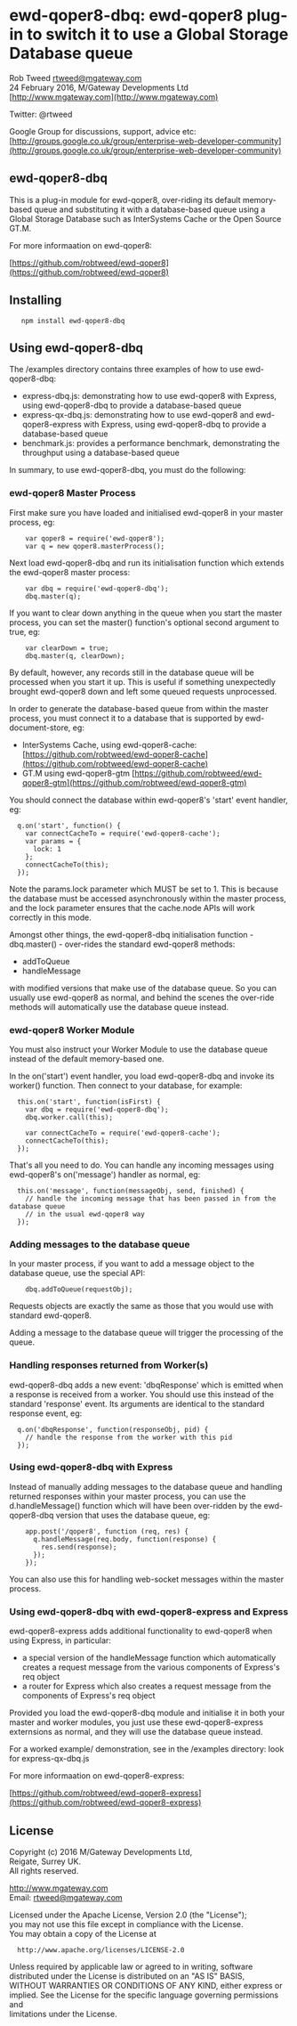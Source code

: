 # ewd-qoper8-dbq: ewd-qoper8 plug-in to switch it to use a Global Storage Database queue
 
Rob Tweed <rtweed@mgateway.com>  
24 February 2016, M/Gateway Developments Ltd [http://www.mgateway.com](http://www.mgateway.com)  

Twitter: @rtweed

Google Group for discussions, support, advice etc: [http://groups.google.co.uk/group/enterprise-web-developer-community](http://groups.google.co.uk/group/enterprise-web-developer-community)


## ewd-qoper8-dbq

This is a plug-in module for ewd-qoper8, over-riding its default memory-based queue and substituting it with a database-based
queue using a Global Storage Database such as InterSystems Cache or the Open Source GT.M.

For more informaation on ewd-qoper8:

[https://github.com/robtweed/ewd-qoper8](https://github.com/robtweed/ewd-qoper8)


## Installing

       npm install ewd-qoper8-dbq
	   
## Using ewd-qoper8-dbq

The /examples directory contains three examples of how to use ewd-qoper8-dbq:

- express-dbq.js: demonstrating how to use ewd-qoper8 with Express, using ewd-qoper8-dbq to provide a database-based queue
- express-qx-dbq.js: demonstrating how to use ewd-qoper8 and ewd-qoper8-express with Express, 
   using ewd-qoper8-dbq to provide a database-based queue
- benchmark.js: provides a performance benchmark, demonstrating the throughput using a database-based queue

In summary, to use ewd-qoper8-dbq, you must do the following:

### ewd-qoper8 Master Process

First make sure you have loaded and initialised ewd-qoper8 in your master process, eg:

        var qoper8 = require('ewd-qoper8');
        var q = new qoper8.masterProcess();

Next load ewd-qoper8-dbq and run its initialisation function which extends the ewd-qoper8 master process:

        var dbq = require('ewd-qoper8-dbq');
        dbq.master(q);

If you want to clear down anything in the queue when you start the master process, you can set the master() function's
optional second argument to true, eg:

        var clearDown = true;
        dbq.master(q, clearDown);

By default, however, any records still in the database queue will be processed when you start it up.  This is useful if
something unexpectedly brought ewd-qoper8 down and left some queued requests unprocessed.

In order to generate the database-based queue from within the master process, you must connect it to a
database that is supported by ewd-document-store, eg:

- InterSystems Cache, using ewd-qoper8-cache: [https://github.com/robtweed/ewd-qoper8-cache](https://github.com/robtweed/ewd-qoper8-cache)
- GT.M using ewd-qoper8-gtm [https://github.com/robtweed/ewd-qoper8-gtm](https://github.com/robtweed/ewd-qoper8-gtm)

You should connect the database within ewd-qoper8's 'start' event handler, eg:

      q.on('start', function() {
        var connectCacheTo = require('ewd-qoper8-cache');
        var params = {
          lock: 1
        };
        connectCacheTo(this);
      });

Note the params.lock parameter which MUST be set to 1.  This is because the database must be accessed asynchronously within 
the master process, and the lock parameter ensures that the cache.node APIs will work correctly in this mode.

Amongst other things, the ewd-qoper8-dbq initialisation function - dbq.master() - over-rides the standard ewd-qoper8 methods:

- addToQueue
- handleMessage

with modified versions that make use of the database queue.  So you can usually use ewd-qoper8 as normal, and behind the
scenes the over-ride methods will automatically use the database queue instead.


### ewd-qoper8 Worker Module


You must also instruct your Worker Module to use the database queue instead of the default memory-based one.

In the on('start') event handler, you load ewd-qoper8-dbq and invoke its worker() function.  Then connect to your
database, for example:

      this.on('start', function(isFirst) {
        var dbq = require('ewd-qoper8-dbq');
        dbq.worker.call(this);

        var connectCacheTo = require('ewd-qoper8-cache');
        connectCacheTo(this);
      });

That's all you need to do.  You can handle any incoming messages using ewd-qoper8's on('message') handler as
normal, eg:

      this.on('message', function(messageObj, send, finished) {
        // handle the incoming message that has been passed in from the database queue
        // in the usual ewd-qoper8 way
      });

### Adding messages to the database queue

In your master process, if you want to add a message object to the database queue, use the special API:

        dbq.addToQueue(requestObj);

Requests objects are exactly the same as those that you would use with standard ewd-qoper8.

Adding a message to the database queue will trigger the processing of the queue.

### Handling responses returned from Worker(s)

ewd-qoper8-dbq adds a new event: 'dbqResponse' which is emitted when a response is received from a worker.  You should use this
instead of the standard 'response' event.  Its arguments are identical to the standard response event, eg:

      q.on('dbqResponse', function(responseObj, pid) {
        // handle the response from the worker with this pid
      });


### Using ewd-qoper8-dbq with Express

Instead of manually adding messages to the database queue and handling returned responses within your master
process, you can use the d.handleMessage() function which will have been over-ridden by the ewd-qoper8-dbq version 
that uses the database queue, eg:

        app.post('/qoper8', function (req, res) {
          q.handleMessage(req.body, function(response) {
            res.send(response);
          });
        });

You can also use this for handling web-socket messages within the master process.


### Using ewd-qoper8-dbq with ewd-qoper8-express and Express

ewd-qoper8-express adds additional functionality to ewd-qoper8 when using Express, in particular:

- a special version of the handleMessage function which automatically creates a request message from the various
  components of Express's req object
- a router for Express which also creates a request message from the components of Express's req object

Provided you load the ewd-qoper8-dbq module and initialise it in both your master and worker modules, you just use these
ewd-qoper8-express externsions as normal, and they will use the database queue instead.  

For a worked example/ demonstration, see in the /examples directory: look for express-qx-dbq.js

For more informaation on ewd-qoper8-express:

[https://github.com/robtweed/ewd-qoper8-express](https://github.com/robtweed/ewd-qoper8-express)


## License

 Copyright (c) 2016 M/Gateway Developments Ltd,                           
 Reigate, Surrey UK.                                                      
 All rights reserved.                                                     
                                                                           
  http://www.mgateway.com                                                  
  Email: rtweed@mgateway.com                                               
                                                                           
                                                                           
  Licensed under the Apache License, Version 2.0 (the "License");          
  you may not use this file except in compliance with the License.         
  You may obtain a copy of the License at                                  
                                                                           
      http://www.apache.org/licenses/LICENSE-2.0                           
                                                                           
  Unless required by applicable law or agreed to in writing, software      
  distributed under the License is distributed on an "AS IS" BASIS,        
  WITHOUT WARRANTIES OR CONDITIONS OF ANY KIND, either express or implied. 
  See the License for the specific language governing permissions and      
   limitations under the License.      
